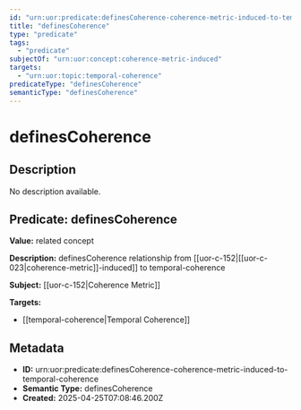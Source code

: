 ```yaml
---
id: "urn:uor:predicate:definesCoherence-coherence-metric-induced-to-temporal-coherence"
title: "definesCoherence"
type: "predicate"
tags:
  - "predicate"
subjectOf: "urn:uor:concept:coherence-metric-induced"
targets:
  - "urn:uor:topic:temporal-coherence"
predicateType: "definesCoherence"
semanticType: "definesCoherence"
---
```


# definesCoherence

## Description

No description available.

## Predicate: definesCoherence

**Value:** related concept

**Description:** definesCoherence relationship from [[uor-c-152|[[uor-c-023|coherence-metric]]-induced]] to temporal-coherence

**Subject:** [[uor-c-152|Coherence Metric]]

**Targets:**

- [[temporal-coherence|Temporal Coherence]]

## Metadata

- **ID:** urn:uor:predicate:definesCoherence-coherence-metric-induced-to-temporal-coherence
- **Semantic Type:** definesCoherence
- **Created:** 2025-04-25T07:08:46.200Z
